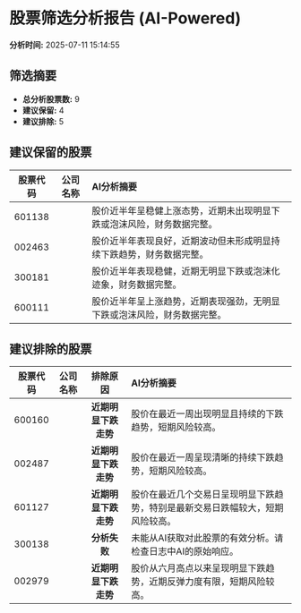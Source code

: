 # 股票筛选分析报告 (AI-Powered)

**分析时间:** 2025-07-11 15:14:55

## 筛选摘要

- **总分析股票数:** 9
- **建议保留:** 4
- **建议排除:** 5

## 建议保留的股票

| 股票代码 | 公司名称 | AI分析摘要 |
|:---:|:---:|:---|
| 601138 |  | 股价近半年呈稳健上涨态势，近期未出现明显下跌或泡沫风险，财务数据完整。 |
| 002463 |  | 股价近半年表现良好，近期波动但未形成明显持续下跌趋势，财务数据完整。 |
| 300181 |  | 股价近半年表现稳健，近期无明显下跌或泡沫化迹象，财务数据完整。 |
| 600111 |  | 股价近半年呈上涨趋势，近期表现强劲，无明显下跌或泡沫风险，财务数据完整。 |

## 建议排除的股票

| 股票代码 | 公司名称 | 排除原因 | AI分析摘要 |
|:---:|:---:|:---:|:---|
| 600160 |  | **近期明显下跌走势** | 股价在最近一周出现明显且持续的下跌趋势，短期风险较高。 |
| 002487 |  | **近期明显下跌走势** | 股价在最近一周呈现清晰的持续下跌趋势，短期风险较高。 |
| 601127 |  | **近期明显下跌走势** | 股价在最近几个交易日呈现明显下跌趋势，特别是最新交易日跌幅较大，短期风险较高。 |
| 300138 |  | **分析失败** | 未能从AI获取对此股票的有效分析。请检查日志中AI的原始响应。 |
| 002979 |  | **近期明显下跌走势** | 股价从六月高点以来呈现明显下跌趋势，近期反弹力度有限，短期风险较高。 |
